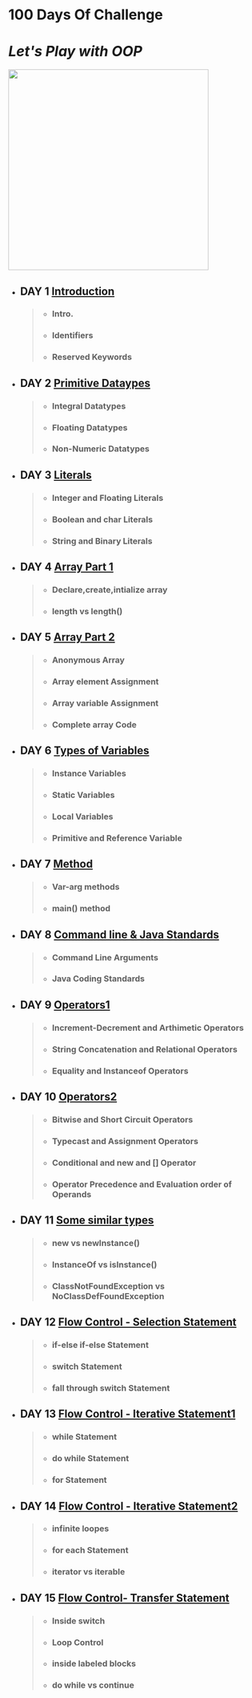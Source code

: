 # 100 Days Of Challenge
# *Let's Play with OOP*

<img src="https://user-images.githubusercontent.com/69478693/147401421-8f640725-4468-4072-ad6d-ce3059f74664.png" width="400" height="400">

* ## DAY 1 [Introduction](https://github.com/goalsachiever/100DaysOfChallenge/tree/master/src/Day1)
     > - ### Intro.
     > - ### Identifiers
     > - ### Reserved Keywords 
* ## DAY 2 [Primitive Dataypes](https://github.com/goalsachiever/100DaysOfChallenge/tree/master/src/Day2)
     > - ### Integral Datatypes
     > - ### Floating Datatypes
     > - ### Non-Numeric Datatypes
* ## DAY 3 [Literals](https://github.com/goalsachiever/100DaysOfChallenge/tree/master/src/Day3)
     > - ### Integer and Floating Literals
     > - ### Boolean and char Literals
     > - ### String and Binary Literals
* ## DAY 4 [Array Part 1](https://github.com/goalsachiever/100DaysOfChallenge/tree/master/src/Day4)
     > - ### Declare,create,intialize array
     > - ### length vs length()
* ## DAY 5 [Array Part 2](https://github.com/goalsachiever/100DaysOfChallenge/tree/master/src/Day5)
     > - ### Anonymous Array
     > - ### Array element Assignment
     > - ### Array variable Assignment
     > - ### Complete array Code 
* ## DAY 6 [Types of Variables](https://github.com/goalsachiever/100DaysOfChallenge/tree/master/src/Day6)
     > - ### Instance Variables
     > - ### Static Variables
     > - ### Local Variables
     > - ### Primitive and Reference Variable
* ## DAY 7 [Method](https://github.com/goalsachiever/100DaysOfChallenge/tree/master/src/Day7)
     > - ### Var-arg methods
     > - ### main() method
- ## DAY 8 [Command line & Java Standards](https://github.com/goalsachiever/100DaysOfChallenge/tree/master/src/Day8)
     > - ### Command Line Arguments
     > - ### Java Coding Standards
- ## DAY 9 [Operators1](https://github.com/goalsachiever/100DaysOfChallenge/tree/master/src/Day9)
     > - ### Increment-Decrement and Arthimetic Operators
     > - ### String Concatenation and Relational Operators
     > - ### Equality and Instanceof Operators 
- ## DAY 10 [Operators2](https://github.com/goalsachiever/100DaysOfChallenge/tree/master/src/Day10)
     > - ### Bitwise and Short Circuit Operators
     > - ### Typecast and Assignment Operators
     > - ### Conditional and new and [] Operator
     > - ### Operator Precedence and Evaluation order of Operands
- ## DAY 11 [Some similar types](https://github.com/goalsachiever/100DaysOfChallenge/tree/master/src/Day11)
     > - ### new vs newInstance()
     > - ### InstanceOf vs isInstance()
     > - ### ClassNotFoundException vs NoClassDefFoundException
- ## DAY 12 [Flow Control - Selection Statement](https://github.com/goalsachiever/100DaysOfChallenge/tree/master/src/Day12)
     > - ### if-else if-else Statement 
     > - ### switch Statement 
     > - ### fall through switch Statement 
- ## DAY 13 [ Flow Control - Iterative Statement1 ](https://github.com/goalsachiever/100DaysOfChallenge/tree/master/src/Day13)
     > - ### while Statement 
     > - ### do while Statement 
     > - ### for Statement 
- ## DAY 14 [ Flow Control - Iterative Statement2 ](https://github.com/goalsachiever/100DaysOfChallenge/tree/master/src/Day14)
     > - ### infinite loopes
     > - ### for each Statement
     > - ### iterator vs iterable
- ## DAY 15 [ Flow Control- Transfer Statement](https://github.com/goalsachiever/100DaysOfChallenge/tree/master/src/Day15)
     > - ### Inside switch 
     > - ### Loop Control
     > - ### inside labeled blocks
     > - ### do while vs continue 





